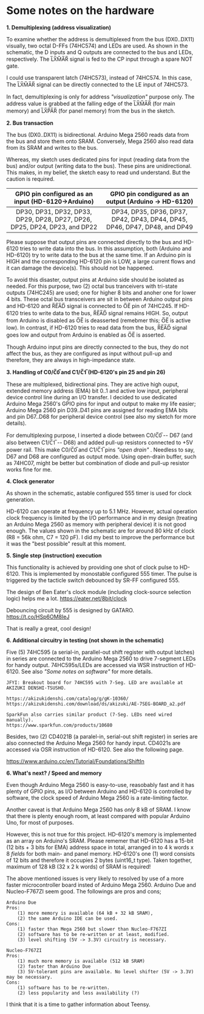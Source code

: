# Some notes on the hardware

**1. Demultiplexing (address visualization)**

To examine whether the address is demultiplexed from the bus (DX0..DX11) visually, two octal D-FFs (74HC574) and LEDs are used. As shown in the schematic, the D inputs and Q outputs are connected to the bus and LEDs, respectively. The L̅X̅M̅A̅R̅ signal is fed to the CP input through a spare NOT gate. 

I could use transparent latch (74HC573), instead of 74HC574. In this case, The L̅X̅M̅A̅R̅ signal can be directly connected to the LE input of 74HC573.

In fact, demultiplexing is only for address *"visualization"* purpose only. The address value is grabbed at the falling edge of the L̅X̅M̅A̅R̅ (for main memory) and L̅X̅P̅A̅R̅ (for panel memory) from the bus in the sketch.

**2. Bus transaction**

The bus (DX0..DX11) is bidirectional. Arduino Mega 2560 reads data from the bus and store them onto SRAM. Conversely, Mega 2560 also read data from its SRAM and writes to the bus.  

Whereas, my sketch uses dedicated pins for input (reading data from the bus) and/or output (writing data to the bus). These pins are unidirectional. This makes, in my belief, the sketch easy to read und understand. But the caution is required.

| GPIO pin configured as an input (HD-6120->Arduino) | GPIO pin condigured as an output (Arduino -> HD-6120) |
| :---: | :---: |
| DP30, DP31, DP32, DP33, DP29, DP28, DP27, DP26, DP25, DP24, DP23, and DP22 | DP34, DP35, DP36, DP37, DP42, DP43, DP44, DP45, DP46, DP47, DP48, and DP49 |

Please suppose that output pins are connected directly to the bus and HD-6120 tries to write data into the bus. In this assumption, both (Arduino and HD-6120) try to write data to the bus at the same time. If an Arduino pin is HIGH and the corresponding HD-6120 pin is LOW, a large current flows and it can damage the device(s). This should not be happened.

To avoid this disaster, output pins at Arduino side should be isolated as needed. For this purpose, two (2) octal bus tranceivers with tri-state outputs (74HC245) are used; one for higher 8 bits and anoher one for lower 4 bits. These octal bus transceivers are sit in between Arduino output pins and HD-6120 and R̅E̅A̅D̅ signal is connected to O̅E̅ pin of 74HC245. If HD-6120 tries to write data to the bus, R̅E̅A̅D̅ signal remains HIGH. So, output from Arduino is disabled as O̅E̅ is deasserted (remebmer this; O̅E̅ is active low). In contrast, if HD-6120 tries to read data from the bus, R̅E̅A̅D̅ signal goes low and output from Arduino is enabled as O̅E̅ is asserted.

Though Arduino input pins are directly connected to the bus, they do not affect the bus, as they are configured as input without pull-up and therefore, they are always in high-impedance state.

**3. Handling of C0/C̅0̅ and C1/C̅1̅ (HD-6120's pin 25 and pin 26)**
   
These are multiplexed, bidirectional pins. They are active high ouput, extended memory address (EMA) bit 0..1 and active low input, peripheral device control line during an I/O transfer. I decided to use dedicated Arduino Mega 2560's GPIO pins for input and output to make my life easier; Arduino Mega 2560 pin D39..D41 pins are assigned for reading EMA bits and pin D67..D68 for peripheral device control (see also my sketch for more details).

For demultiplexing purpose, I inserted a diode between C0/C̅0̅ -- D67 (and also between C1/C̅1̅ -- D68) and added pull-up resistors connected to +5V power rail. This make C0/C̅0̅ and C1/C̅1̅ pins *"open drain"* . Needless to say, D67 and D68 are configured as output mode. Using open-drain buffer, such as 74HC07, might be better but combination of diode and pull-up resistor works fine for me.

**4. Clock generator**

As shown in the schematic, astable configured 555 timer is used for clock generation.

HD-6120 can operate at frequency up to 5.1 MHz. However, actual operation clock frequency is limited by the I/O performance and in my design (treating an Arduino Mega 2560 as memory with peripheral device) it is not good enough. The values shown in the schematic are for around 80 kHz of clock (R8 = 56k ohm, C7 = 120 pF). I did my best to improve the performance but it was the "best possible" result at this moment.

**5. Single step (instruction) execution**

This functionality is achieved by providing one shot of clock pulse to HD-6120. This is implemented by monostable configured 555 timer. The pulse is triggered by the tacticle switch debounced by SR-FF configured 555.

The design of Ben Eater's clock module (including clock-source selection logic) helps me a lot. 
https://eater.net/8bit/clock

Debouncing circuit by 555 is designed by GATARO. https://t.co/HSp6OM8IeJ

That is really a great, cool design!

**6. Additional circuitry in testing (not shown in the schematic)**

Five (5) 74HC595 (a serial-in, parallel-out shift register with output latches) in series are connected to the Arduino Mega 2560 to drive 7-segment LEDs for handy output. 74HC595s/LEDs are accessed via WSR instruction of HD-6120. See also *"Some notes on software"* for more details. 

    JFYI: Breakout board for 74HC595 with 7-Seg. LED are available at AKIZUKI DENSHI-TSUSHO.

    https://akizukidenshi.com/catalog/g/gK-10360/
    https://akizukidenshi.com/download/ds/akizuki/AE-7SEG-BOARD_a2.pdf

    SparkFun also carries similar product (7-Seg. LEDs need wired manually). 
    https://www.sparkfun.com/products/10680

Besides, two (2) CD4021B (a paralel-in, serial-out shift register) in series are also connected the Arduino Mega 2560 for handy input. CD4021s are accessed via OSR instruction of HD-6120. See also the following page.

https://www.arduino.cc/en/Tutorial/Foundations/ShiftIn

**6. What's next? / Speed and memory**

Even though Arduino Mega 2560 is easy-to-use, reasobably fast and it has plenty of GPIO pins, as I/O between Arduino and HD-6120 is controlled by software, the clock speed of Arduino Mega 2560 is a rate-limiting factor. 

Another caveat is that Arduino Mega 2560 has *only* 8 kB of SRAM. I know that there is plenty enough room, at least compared with popular Arduino Uno, for most of purposes. 

However, this is not true for this project. HD-6120's memory is implemented as an array on Arduino's SRAM. Please rememer that HD-6120 has a 15-bit (12 bits + 3 bits for EMA) address space in total, arranged in to 4 k words x 8 *fields* for both main- and panel memory. HD-6120's one (1) word consists of 12 bits and therefore it occupies 2 bytes (uint16_t type). Taken together, maximum of 128 kB (32 x 2 k words) of SRAM is required!

The above mentioned issues is very likely to resolved by use of a more faster microcontroller board insted of Arduino Mega 2560. Arduino Due and Nucleo-F767ZI seem good. The followings are pros and cons;

    Arduino Due
    Pros: 
        (1) more memory is available (64 kB + 32 kB SRAM),
        (2) the same Arduino IDE can be used.
    Cons:
        (1) faster than Mega 2560 but slower than Nucleo-F767ZI
        (2) software has to be re-written or at least, modified.
        (3) level shifting (5V -> 3.3V) circuitry is necessary.

    Nucleo-F767ZI
    Pros: 
        (1) much more memory is available (512 kB SRAM)
        (2) faster than Arduino Due
        (3) 5V-tolerant pins are available. No level shifter (5V -> 3.3V) may be necessary.
    Cons:
        (1) software has to be re-written.
        (2) less popularity and less availability (?)

I think that it is a time to gather information about Teensy.

